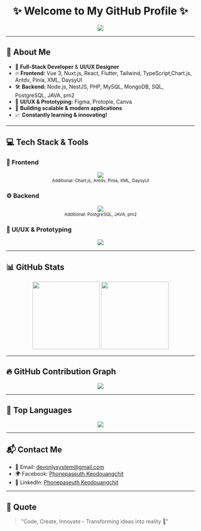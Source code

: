 <h1 align="center">✨ Welcome to My GitHub Profile ✨</h1>

<p align="center">
  <img src="https://readme-typing-svg.herokuapp.com?font=Fira+Code&pause=1000&color=32CD32&center=true&width=600&lines=Full+Stack+Developer;Vue3+%7C+TypeScript+%7C+Tailwind+%7C+Flutter;NuxtJs+%7C+Node.js+%7C+NestJS+%7C+React+%7C+PHP+%7C+SQL;Figma+%7C+Protopie+%7C+Canva+%7C+UI%2FUX+Designer;Welcome+to+my+GitHub!+🚀" />
</p>

---

## 🚀 About Me
- 🎯 **Full-Stack Developer** & **UI/UX Designer**
- 🔥 **Frontend:** Vue 3, Nuxt.js, React, Flutter, Tailwind, TypeScript,Chart.js, Antdv, Pinia, XML, DaysyUI
- 🛠️ **Backend:** Node.js, NestJS, PHP, MySQL, MongoDB, SQL, PostgreSQL, JAVA, pm2
- 🎨 **UI/UX & Prototyping:** Figma, Protopie, Canva
- 🚀 **Building scalable & modern applications**
- 📈 **Constantly learning & innovating!**

---

## 💻 Tech Stack & Tools

### 🎨 Frontend
<p align="center">
  <!-- Note: Some additional tools might not have official icons on skillicons.dev. -->
  <img src="https://skillicons.dev/icons?i=vue,nuxt,react,flutter,ts,js,html,css,tailwind,bootstrap" />
  <br>
  <small>Additional: Chart.js, Antdv, Pinia, XML, DaysyUI</small>
</p>

### ⚙️ Backend
<p align="center">
  <img src="https://skillicons.dev/icons?i=nodejs,nestjs,php,mysql,mongodb,sql" />
  <br>
  <small>Additional: PostgreSQL, JAVA, pm2</small>
</p>

### 🎨 UI/UX & Prototyping
<p align="center">
  <img src="https://skillicons.dev/icons?i=figma,canva" />
</p>

---

## 📊 GitHub Stats
<p align="center">
  <img src="https://github-readme-stats.vercel.app/api?username=Black13313&show_icons=true&theme=radical" height="180px"/>
  <img src="https://github-readme-streak-stats.herokuapp.com/?user=Black13313&theme=radical" height="180px"/>
</p>

---

## 🔥 GitHub Contribution Graph
<p align="center">
  <img src="https://github-readme-activity-graph.vercel.app/graph?username=Black13313&theme=react-dark&hide_border=true" />
</p>

---

## 🚀 Top Languages
<p align="center">
  <img src="https://github-readme-stats.vercel.app/api/top-langs/?username=Black13313&layout=compact&theme=radical" />
</p>

---

## 📬 Contact Me
- 📧 Email: devonlysystem@gmail.com
- 🌍 Facebook: [Phonepaseuth Keodouangchit](https://www.facebook.com/Black13032006/)
- 🔗 LinkedIn: [Phonepaseuth Keodouangchit](https://www.linkedin.com/in/phonepaseuth-keodouangchit-662137330/?originalSubdomain=la)

---

## 🎯 Quote
> "Code, Create, Innovate – Transforming ideas into reality 🚀"
